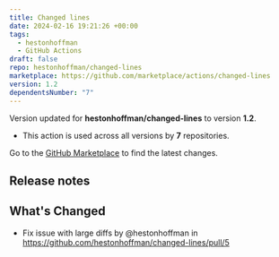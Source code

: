 ```yaml
---
title: Changed lines
date: 2024-02-16 19:21:26 +00:00
tags:
  - hestonhoffman
  - GitHub Actions
draft: false
repo: hestonhoffman/changed-lines
marketplace: https://github.com/marketplace/actions/changed-lines
version: 1.2
dependentsNumber: "7"
---
```



Version updated for **hestonhoffman/changed-lines** to version **1.2**.
- This action is used across all versions by **7** repositories.

Go to the [GitHub Marketplace](https://github.com/marketplace/actions/changed-lines) to find the latest changes.

## Release notes

## What's Changed
* Fix issue with large diffs by @hestonhoffman in https://github.com/hestonhoffman/changed-lines/pull/5
